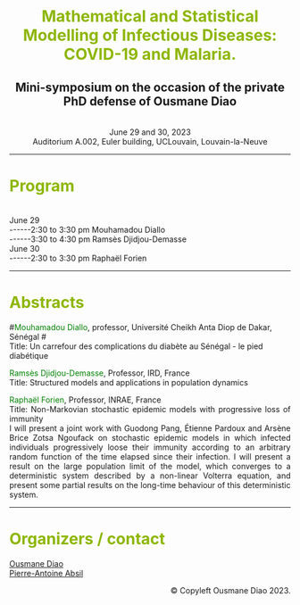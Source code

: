 
<div align="center">
  <h1><span style="color:#8db600">Mathematical and Statistical Modelling of Infectious Diseases: COVID-19 and Malaria.</span></h1>
  <h2>Mini-symposium on the occasion of the private PhD defense of Ousmane Diao</h2>
  <br>June 29 and 30, 2023 
  <br>Auditorium A.002, Euler building, UCLouvain, Louvain-la-Neuve
</div>

---
<h1><span style="color:#8db600">Program</span></h1>
<br>June 29
<br>------2:30 to 3:30 pm Mouhamadou Diallo
<br>------3:30 to 4:30 pm Ramsès Djidjou-Demasse
<br>June 30
<br>------2:30 to 3:30 pm Raphaël Forien


---
<h1><span style="color:#8db600">Abstracts</span></h1>

#<span style="color:#008000">Mouhamadou Diallo</span>, professor, Université Cheikh Anta Diop de Dakar, Sénégal
#<br>Title: Un carrefour des complications du diabète au Sénégal - le pied diabétique

<span style="color:#008000">Ramsès Djidjou-Demasse</span>, Professor, IRD, France
<br>Title: Structured models and applications in population dynamics


<p align="justify"><span style="color:#008000">Raphaël Forien</span>, Professor, INRAE, France
<br>Title: Non-Markovian stochastic epidemic models with progressive loss of immunity
<br>I will present a joint work with Guodong Pang, Étienne Pardoux and Arsène Brice Zotsa Ngoufack on stochastic epidemic models in which infected individuals progressively loose their immunity according to an arbitrary random function of the time elapsed since their infection. I will present a result on the large population limit of the model, which converges to a deterministic system described by a non-linear Volterra equation, and present some partial results on the long-time behaviour of this deterministic system.</p>

---
<h1><span style="color:#8db600">Organizers / contact</span></h1>
<a href='https://od1992.github.io/ODIAO/'>Ousmane Diao</a>
<br><a href='https://sites.uclouvain.be/absil/'>Pierre-Antoine Absil</a>



<p align="right">&copy; Copyleft Ousmane Diao 2023.</p>
